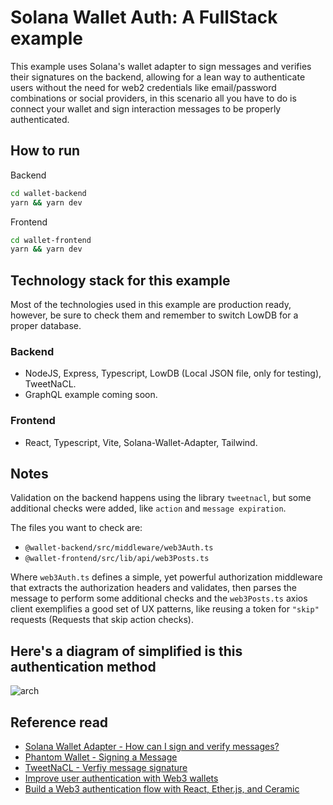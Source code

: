 # Solana Wallet Auth: A FullStack example

This example uses Solana's wallet adapter to sign messages and verifies
their signatures on the backend, allowing for a lean way to authenticate
users without the need for web2 credentials like email/password combinations
or social providers, in this scenario all you have to do is connect your wallet
and sign interaction messages to be properly authenticated.

## How to run

Backend

```bash
cd wallet-backend
yarn && yarn dev
```

Frontend

```bash
cd wallet-frontend
yarn && yarn dev
```

## Technology stack for this example

Most of the technologies used in this example are production ready,
however, be sure to check them and remember to switch LowDB for a
proper database.

### Backend

- NodeJS, Express, Typescript, LowDB (Local JSON file, only for testing), TweetNaCL.
- GraphQL example coming soon.

### Frontend

- React, Typescript, Vite, Solana-Wallet-Adapter, Tailwind.

## Notes

Validation on the backend happens using the library `tweetnacl`,
but some additional checks were added, like `action` and `message expiration`.

The files you want to check are:

- `@wallet-backend/src/middleware/web3Auth.ts`
- `@wallet-frontend/src/lib/api/web3Posts.ts`

Where `web3Auth.ts` defines a simple, yet powerful authorization middleware that
extracts the authorization headers and validates, then parses the message to perform
some additional checks and the `web3Posts.ts` axios client exemplifies a good set
of UX patterns, like reusing a token for `"skip"` requests (Requests that skip action checks).

## Here's a diagram of simplified is this authentication method

![arch](https://user-images.githubusercontent.com/6248571/170860443-52f07799-d3e4-4f5f-a78e-2b09b8dc4d58.png)

## Reference read

- [Solana Wallet Adapter - How can I sign and verify messages?](https://github.com/solana-labs/wallet-adapter/blob/master/FAQ.md#how-can-i-sign-and-verify-messages)
- [Phantom Wallet - Signing a Message](https://docs.phantom.app/integrating/extension-and-mobile-browser/signing-a-message)
- [TweetNaCL - Verfiy message signature](https://github.com/dchest/tweetnacl-js/blob/master/README.md#naclsigndetachedverifymessage-signature-publickey)
- [Improve user authentication with Web3 wallets](https://blog.logrocket.com/improve-user-authentication-web3-wallets/)
- [Build a Web3 authentication flow with React, Ether.js, and Ceramic](https://blog.logrocket.com/build-web3-authentication-flow-react-ether-js-ceramic/)
